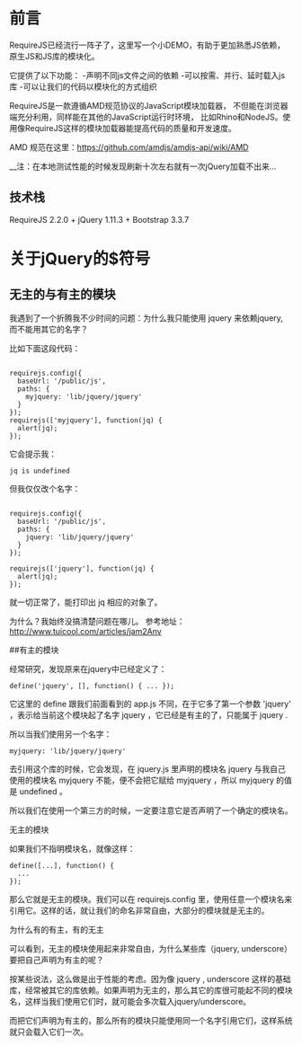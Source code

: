 # 前言

RequireJS已经流行一阵子了，这里写一个小DEMO，有助于更加熟悉JS依赖，原生JS和JS库的模块化。

它提供了以下功能：
-声明不同js文件之间的依赖
-可以按需、并行、延时载入js库
-可以让我们的代码以模块化的方式组织

RequireJS是一款遵循AMD规范协议的JavaScript模块加载器，
不但能在浏览器端充分利用，同样能在其他的JavaScript运行时环境，
比如Rhino和NodeJS。使用像RequireJS这样的模块加载器能提高代码的质量和开发速度。

AMD 规范在这里：https://github.com/amdjs/amdjs-api/wiki/AMD

__注：在本地测试性能的时候发现刷新十次左右就有一次jQuery加载不出来...




## 技术栈
RequireJS 2.2.0 + jQuery 1.11.3 + Bootstrap 3.3.7






# 关于jQuery的$符号

## 无主的与有主的模块

我遇到了一个折腾我不少时间的问题：为什么我只能使用 jquery 来依赖jquery, 而不能用其它的名字？

比如下面这段代码：
<pre><code>
requirejs.config({
  baseUrl: '/public/js',
  paths: {
    myjquery: 'lib/jquery/jquery'
  }
});
requirejs(['myjquery'], function(jq) {
  alert(jq);
});
</code></pre>
它会提示我：

<pre><code>jq is undefined</code></pre>
但我仅仅改个名字：
<pre><code>
requirejs.config({
  baseUrl: '/public/js',
  paths: {
    jquery: 'lib/jquery/jquery'
  }
});

requirejs(['jquery'], function(jq) {
  alert(jq);
});
</code></pre>
就一切正常了，能打印出 jq 相应的对象了。

为什么？我始终没搞清楚问题在哪儿。
参考地址：http://www.tuicool.com/articles/jam2Anv

##有主的模块

经常研究，发现原来在jquery中已经定义了：

<pre><code>define('jquery', [], function() { ... });</code></pre>
它这里的 define 跟我们前面看到的 app.js 不同，在于它多了第一个参数 'jquery' ，表示给当前这个模块起了名字 jquery ，它已经是有主的了，只能属于 jquery .

所以当我们使用另一个名字：

<pre><code>myjquery: 'lib/jquery/jquery'</code></pre>
去引用这个库的时候，它会发现，在 jquery.js 里声明的模块名 jquery 与我自己使用的模块名 myjquery 不能，便不会把它赋给 myjquery ，所以 myjquery 的值是 undefined 。

所以我们在使用一个第三方的时候，一定要注意它是否声明了一个确定的模块名。

无主的模块

如果我们不指明模块名，就像这样：

<pre><code>define([...], function() {
  ...
});
</code></pre>
那么它就是无主的模块。我们可以在 requirejs.config 里，使用任意一个模块名来引用它。这样的话，就让我们的命名非常自由，大部分的模块就是无主的。

为什么有的有主，有的无主

可以看到，无主的模块使用起来非常自由，为什么某些库（jquery, underscore）要把自己声明为有主的呢？

按某些说法，这么做是出于性能的考虑。因为像 jquery , underscore 这样的基础库，经常被其它的库依赖。如果声明为无主的，那么其它的库很可能起不同的模块名，这样当我们使用它们时，就可能会多次载入jquery/underscore。

而把它们声明为有主的，那么所有的模块只能使用同一个名字引用它们，这样系统就只会载入它们一次。







